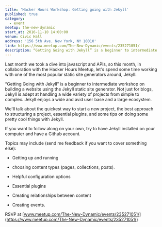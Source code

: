 ```yaml
---
title: 'Hacker Hours Workshop: Getting going with Jekyll'
published: true
category:
  - event
meetup: the-new-dynamic
start_at: 2016-11-10 14:00:00
venue: Civic Hall
address: '156 5th Ave. New York, NY 10010'
link: https://www.meetup.com/The-New-Dynamic/events/235271051/
description: “Getting Going with Jekyll” is a beginner to intermediate workshop on building a website using the Jekyll static site generator.
---
```



Last month we took a dive into javascript and APIs, so this month, in collaboration with the Hacker Hours Meetup, let's spend some time working with one of the most popular static site generators around, Jekyll.

“Getting Going with Jekyll” is a beginner to intermediate workshop on building a website using the Jekyll static site generator. Not just for blogs, Jekyll is adept at handling a wide variety of projects from simple to complex. Jekyll enjoys a wide and avid user base and a large ecosystem.

We'll talk about the quickest way to start a new project, the best approach to structuring a project, essential plugins, and some tips on doing some pretty cool things with Jekyll.

If you want to follow along on your own, try to have Jekyll installed on your computer and have a Github account.

Topics may include (send me feedback if you want to cover something else):

* Getting up and running

* choosing content types (pages, collections, posts).

* Helpful configuration options

* Essential plugins

* Creating relationships between content

* Creating events.

RSVP at&nbsp;[www.meetup.com/The-New-Dynamic/events/235271051/](https://www.meetup.com/The-New-Dynamic/events/235271051/)